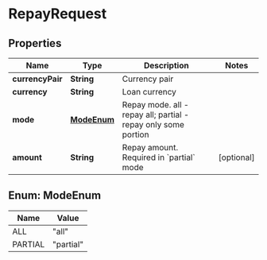 
# RepayRequest

## Properties
Name | Type | Description | Notes
------------ | ------------- | ------------- | -------------
**currencyPair** | **String** | Currency pair | 
**currency** | **String** | Loan currency | 
**mode** | [**ModeEnum**](#ModeEnum) | Repay mode. all - repay all; partial - repay only some portion | 
**amount** | **String** | Repay amount. Required in &#x60;partial&#x60; mode |  [optional]


<a name="ModeEnum"></a>
## Enum: ModeEnum
Name | Value
---- | -----
ALL | &quot;all&quot;
PARTIAL | &quot;partial&quot;




